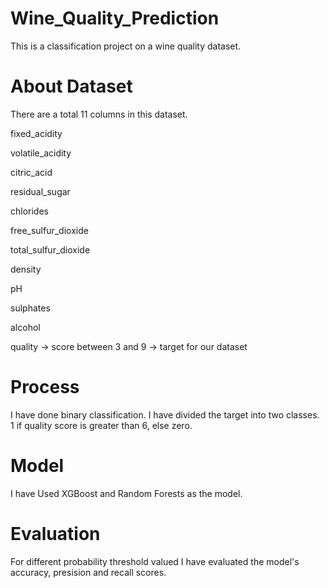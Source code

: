 # Wine_Quality_Prediction
This is a classification project on a wine quality dataset.

# About Dataset
There are a total 11 columns in this dataset.

fixed_acidity

volatile_acidity

citric_acid

residual_sugar

chlorides

free_sulfur_dioxide

total_sulfur_dioxide

density

pH

sulphates

alcohol

quality -> score between 3 and 9 -> target for our dataset

# Process
I have done binary classification. I have divided the target into two classes. 
1 if quality score is greater than 6, else zero.

# Model
I have Used XGBoost and Random Forests as the model.

# Evaluation
For different probability threshold valued I have evaluated the model's accuracy, presision and recall scores.
